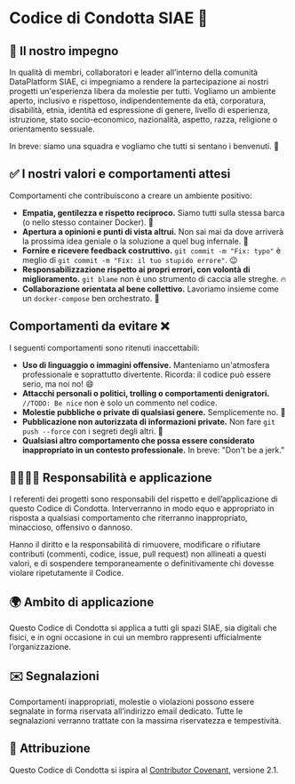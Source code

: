 # Codice di Condotta SIAE 🚀

## 💖 Il nostro impegno

In qualità di membri, collaboratori e leader all’interno della comunità DataPlatform SIAE, ci impegniamo a rendere la partecipazione ai nostri progetti un'esperienza libera da molestie per tutti. Vogliamo un ambiente aperto, inclusivo e rispettoso, indipendentemente da età, corporatura, disabilità, etnia, identità ed espressione di genere, livello di esperienza, istruzione, stato socio-economico, nazionalità, aspetto, razza, religione o orientamento sessuale.

In breve: siamo una squadra e vogliamo che tutti si sentano i benvenuti. 🤗

## ✅ I nostri valori e comportamenti attesi

Comportamenti che contribuiscono a creare un ambiente positivo:

- **Empatia, gentilezza e rispetto reciproco.** Siamo tutti sulla stessa barca (o nello stesso container Docker). 🤝
- **Apertura a opinioni e punti di vista altrui.** Non sai mai da dove arriverà la prossima idea geniale o la soluzione a quel bug infernale. 🤔
- **Fornire e ricevere feedback costruttivo.** `git commit -m "Fix: typo"` è meglio di `git commit -m "Fix: il tuo stupido errore"`. 😉
- **Responsabilizzazione rispetto ai propri errori, con volontà di miglioramento.** `git blame` non è uno strumento di caccia alle streghe. 🔥
- **Collaborazione orientata al bene collettivo.** Lavoriamo insieme come un `docker-compose` ben orchestrato. 🐳

## Comportamenti da evitare ❌

I seguenti comportamenti sono ritenuti inaccettabili:

- **Uso di linguaggio o immagini offensive.** Manteniamo un'atmosfera professionale e soprattutto divertente. Ricorda: il codice può essere serio, ma noi no! 😄
- **Attacchi personali o politici, trolling o comportamenti denigratori.** `//TODO: Be nice` non è solo un commento nel codice.
- **Molestie pubbliche o private di qualsiasi genere.** Semplicemente no. 🚫
- **Pubblicazione non autorizzata di informazioni private.** Non fare `git push --force` con i segreti degli altri. 🤫
- **Qualsiasi altro comportamento che possa essere considerato inappropriato in un contesto professionale.** In breve: "Don't be a jerk."

## 🦸‍♀️🦸‍♂️ Responsabilità e applicazione

I referenti dei progetti sono responsabili del rispetto e dell’applicazione di questo Codice di Condotta. Interverranno in modo equo e appropriato in risposta a qualsiasi comportamento che riterranno inappropriato, minaccioso, offensivo o dannoso.

Hanno il diritto e la responsabilità di rimuovere, modificare o rifiutare contributi (commenti, codice, issue, pull request) non allineati a questi valori, e di sospendere temporaneamente o definitivamente chi dovesse violare ripetutamente il Codice.

## 🌍 Ambito di applicazione

Questo Codice di Condotta si applica a tutti gli spazi SIAE, sia digitali che fisici, e in ogni occasione in cui un membro rappresenti ufficialmente l’organizzazione.

## ✉️ Segnalazioni

Comportamenti inappropriati, molestie o violazioni possono essere segnalate in forma riservata all’indirizzo email dedicato. Tutte le segnalazioni verranno trattate con la massima riservatezza e tempestività.

## 🎩 Attribuzione

Questo Codice di Condotta si ispira al [Contributor Covenant](https://www.contributor-covenant.org/), versione 2.1.